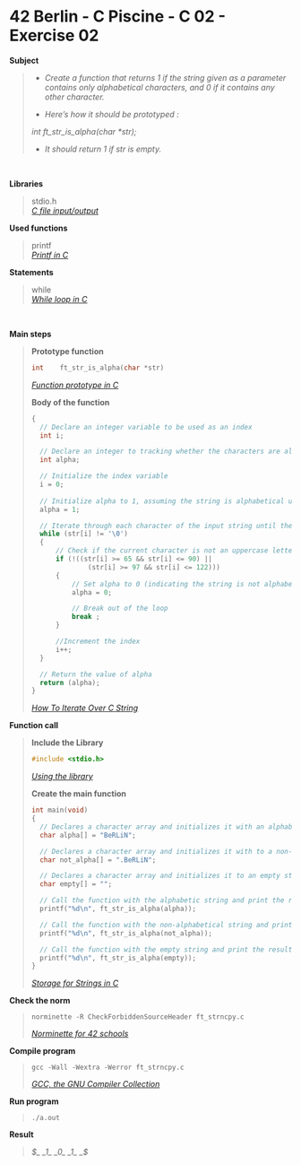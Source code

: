 # 42 Berlin - C Piscine - C 02 - Exercise 02

**Subject**
> * _Create a function that returns 1 if the string given as a parameter contains only alphabetical characters, and 0 if it contains any other character._   
>
> * _Here’s how it should be prototyped :_   
>
>_int ft_str_is_alpha(char *str);_    
>
> * _It should return 1 if str is empty._

<br>

**Libraries**        
>
>stdio.h    
>_[C file input/output](https://en.wikipedia.org/wiki/C_file_input/output)_
>   

**Used functions**   
>
>printf   
>_[Printf in C](https://www.geeksforgeeks.org/printf-in-c/)_    

**Statements**
>
>while    
>_[While loop in C](https://www.geeksforgeeks.org/c-while-loop/?ref=lbp)_

<br>

**Main steps**
>
>**Prototype function**
>```c
>int	ft_str_is_alpha(char *str)
>```  
>
>_[Function prototype in C](https://www.geeksforgeeks.org/function-prototype-in-c/)_     
>
>**Body of the function**
>```c
>{
>	// Declare an integer variable to be used as an index
>	int	i;
>
>	// Declare an integer to tracking whether the characters are alphabetical (1) or not (0), respectively.
>	int	alpha;
>
>	// Initialize the index variable
>	i = 0;
>	
>	// Initialize alpha to 1, assuming the string is alphabetical until proven otherwise or empty
>	alpha = 1;
>
>	// Iterate through each character of the input string until the null terminator is encountered
>	while (str[i] != '\0')
>	{
>		// Check if the current character is not an uppercase letter (ASCII values 65-90) or a lowercase letter (ASCII values 97-122) 
>		if (!((str[i] >= 65 && str[i] <= 90) || 
>				(str[i] >= 97 && str[i] <= 122)))
>		{
>			// Set alpha to 0 (indicating the string is not alphabetical)
>			alpha = 0;
>
>			// Break out of the loop
>			break ;
>		}
>
>		//Increment the index
>		i++;
>	}
>
>	// Return the value of alpha
>	return (alpha);
>}    
>```
>_[How To Iterate Over C String](https://dev.to/zirkelc/how-to-iterate-over-c-string-lcj)_      
>


**Function call**
>**Include the Library**
>```c
>#include <stdio.h>
>```
>_[Using the library](https://www.gnu.org/software/libc/manual/html_mono/libc.html#Using-the-Library)_
>
>**Create the main function**
>```c
>int main(void)
>{   
>	// Declares a character array and initializes it with an alphabetic string
>	char alpha[] = "BeRLiN";
>
>	// Declares a character array and initializes it with to a non-alphabetical string
>	char not_alpha[] = ".BeRLiN";
>
>	// Declares a character array and initializes it to an empty string
>	char empty[] = "";
>
>	// Call the function with the alphabetic string and print the result
>	printf("%d\n", ft_str_is_alpha(alpha));
>
>	// Call the function with the non-alphabetical string and print the result
>	printf("%d\n", ft_str_is_alpha(not_alpha));
>
>	// Call the function with the empty string and print the result
>	printf("%d\n", ft_str_is_alpha(empty));
>}  
>```    
>_[Storage for Strings in C](https://www.geeksforgeeks.org/storage-for-strings-in-c/)_      

**Check the norm**
>```
>norminette -R CheckForbiddenSourceHeader ft_strncpy.c
>```
>_[Norminette for 42 schools](https://github.com/42School/norminette)_

**Compile program**
>```
>gcc -Wall -Wextra -Werror ft_strncpy.c
>```
>_[GCC, the GNU Compiler Collection](https://gcc.gnu.org)_

**Run program**
>```
>./a.out
>```

**Result**
>_$_    
>_1_   
>_0_   
>_1_   
>_$_   
